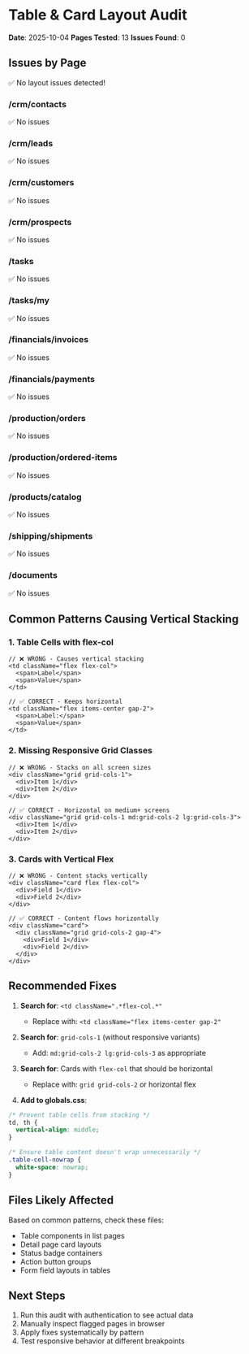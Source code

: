 # Table & Card Layout Audit

**Date**: 2025-10-04
**Pages Tested**: 13
**Issues Found**: 0

## Issues by Page

✅ No layout issues detected!

### /crm/contacts
✅ No issues

### /crm/leads
✅ No issues

### /crm/customers
✅ No issues

### /crm/prospects
✅ No issues

### /tasks
✅ No issues

### /tasks/my
✅ No issues

### /financials/invoices
✅ No issues

### /financials/payments
✅ No issues

### /production/orders
✅ No issues

### /production/ordered-items
✅ No issues

### /products/catalog
✅ No issues

### /shipping/shipments
✅ No issues

### /documents
✅ No issues


## Common Patterns Causing Vertical Stacking

### 1. Table Cells with flex-col
```tsx
// ❌ WRONG - Causes vertical stacking
<td className="flex flex-col">
  <span>Label</span>
  <span>Value</span>
</td>

// ✅ CORRECT - Keeps horizontal
<td className="flex items-center gap-2">
  <span>Label:</span>
  <span>Value</span>
</td>
```

### 2. Missing Responsive Grid Classes
```tsx
// ❌ WRONG - Stacks on all screen sizes
<div className="grid grid-cols-1">
  <div>Item 1</div>
  <div>Item 2</div>
</div>

// ✅ CORRECT - Horizontal on medium+ screens
<div className="grid grid-cols-1 md:grid-cols-2 lg:grid-cols-3">
  <div>Item 1</div>
  <div>Item 2</div>
</div>
```

### 3. Cards with Vertical Flex
```tsx
// ❌ WRONG - Content stacks vertically
<div className="card flex flex-col">
  <div>Field 1</div>
  <div>Field 2</div>
</div>

// ✅ CORRECT - Content flows horizontally
<div className="card">
  <div className="grid grid-cols-2 gap-4">
    <div>Field 1</div>
    <div>Field 2</div>
  </div>
</div>
```

## Recommended Fixes

1. **Search for**: `<td className=".*flex-col.*"`
   - Replace with: `<td className="flex items-center gap-2"`

2. **Search for**: `grid-cols-1` (without responsive variants)
   - Add: `md:grid-cols-2 lg:grid-cols-3` as appropriate

3. **Search for**: Cards with `flex-col` that should be horizontal
   - Replace with: `grid grid-cols-2` or horizontal flex

4. **Add to globals.css**:
```css
/* Prevent table cells from stacking */
td, th {
  vertical-align: middle;
}

/* Ensure table content doesn't wrap unnecessarily */
.table-cell-nowrap {
  white-space: nowrap;
}
```

## Files Likely Affected

Based on common patterns, check these files:
- Table components in list pages
- Detail page card layouts
- Status badge containers
- Action button groups
- Form field layouts in tables

## Next Steps

1. Run this audit with authentication to see actual data
2. Manually inspect flagged pages in browser
3. Apply fixes systematically by pattern
4. Test responsive behavior at different breakpoints
